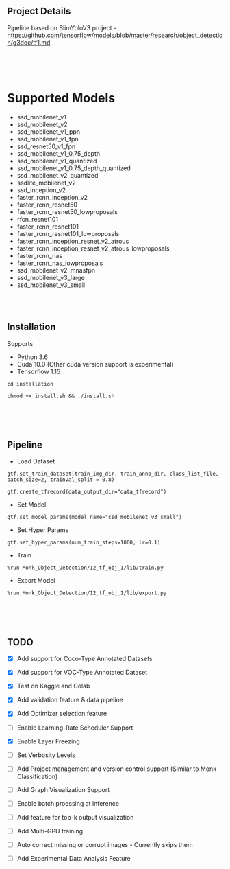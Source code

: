 ## Project Details
Pipeline based on SlimYoloV3 project - https://github.com/tensorflow/models/blob/master/research/object_detection/g3doc/tf1.md

<br />
<br />
<br />

# Supported Models
  - ssd_mobilenet_v1
  - ssd_mobilenet_v2
  - ssd_mobilenet_v1_ppn
  - ssd_mobilenet_v1_fpn
  - ssd_resnet50_v1_fpn
  - ssd_mobilenet_v1_0.75_depth
  - ssd_mobilenet_v1_quantized
  - ssd_mobilenet_v1_0.75_depth_quantized
  - ssd_mobilenet_v2_quantized
  - ssdlite_mobilenet_v2
  - ssd_inception_v2
  - faster_rcnn_inception_v2
  - faster_rcnn_resnet50
  - faster_rcnn_resnet50_lowproposals
  - rfcn_resnet101
  - faster_rcnn_resnet101
  - faster_rcnn_resnet101_lowproposals
  - faster_rcnn_inception_resnet_v2_atrous
  - faster_rcnn_inception_resnet_v2_atrous_lowproposals
  - faster_rcnn_nas
  - faster_rcnn_nas_lowproposals
  - ssd_mobilenet_v2_mnasfpn
  - ssd_mobilenet_v3_large
  - ssd_mobilenet_v3_small
  
<br />
<br />

## Installation

Supports 
- Python 3.6
- Cuda 10.0 (Other cuda version support is experimental)
- Tensorflow 1.15
    
`cd installation`

`chmod +x install.sh && ./install.sh`


<br />
<br />
<br />


## Pipeline

 - Load Dataset
 
 `gtf.set_train_dataset(train_img_dir, train_anno_dir, class_list_file, batch_size=2, trainval_split = 0.8)`
 
 `gtf.create_tfrecord(data_output_dir="data_tfrecord")`
 
 - Set Model
 
 `gtf.set_model_params(model_name="ssd_mobilenet_v3_small")`
 
 - Set Hyper Params
 
 `gtf.set_hyper_params(num_train_steps=1000, lr=0.1)`
  
  - Train
  
  `%run Monk_Object_Detection/12_tf_obj_1/lib/train.py`
 
  - Export Model
  
  `%run Monk_Object_Detection/12_tf_obj_1/lib/export.py`



<br />
<br />
<br />


## TODO

- [x] Add support for Coco-Type Annotated Datasets
- [x] Add support for VOC-Type Annotated Dataset
- [x] Test on Kaggle and Colab 
- [x] Add validation feature & data pipeline
- [x] Add Optimizer selection feature
- [ ] Enable Learning-Rate Scheduler Support
- [x] Enable Layer Freezing
- [ ] Set Verbosity Levels
- [ ] Add Project management and version control support (Similar to Monk Classification)
- [ ] Add Graph Visualization Support
- [ ] Enable batch proessing at inference
- [ ] Add feature for top-k output visualization
- [ ] Add Multi-GPU training
- [ ] Auto correct missing or corrupt images - Currently skips them
- [ ] Add Experimental Data Analysis Feature














